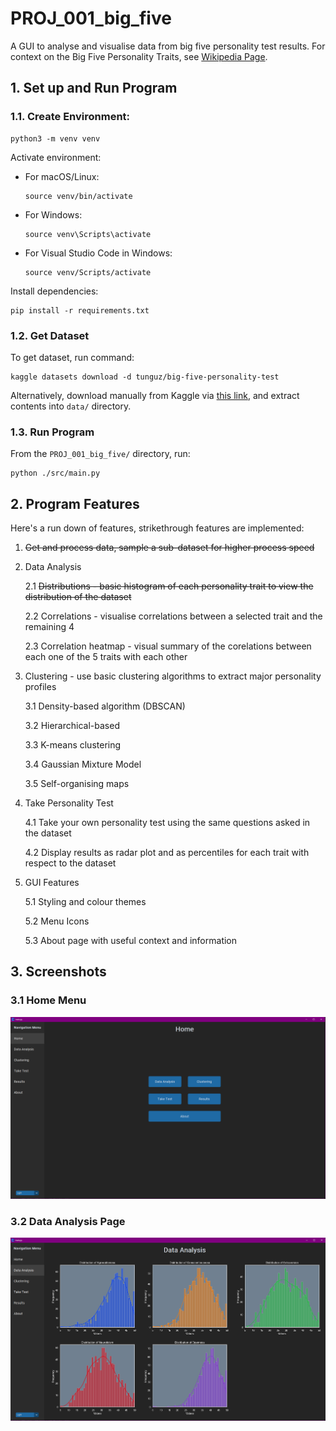 # PROJ_001_big_five
A GUI to analyse and visualise data from big five personality test results. For context on the Big Five Personality Traits, see [Wikipedia Page](https://en.wikipedia.org/wiki/Big_Five_personality_traits).

## 1. Set up and Run Program



### 1.1. Create Environment:

```
python3 -m venv venv
```

Activate environment:

-  For macOS/Linux:

    ```
    source venv/bin/activate
    ```

-  For Windows:

    ```
    source venv\Scripts\activate
    ```

-  For Visual Studio Code in Windows:

    ```
    source venv/Scripts/activate
    ```

Install dependencies:

```
pip install -r requirements.txt
```

### 1.2. Get Dataset

To get dataset, run command:
```
kaggle datasets download -d tunguz/big-five-personality-test
```

Alternatively, download manually from Kaggle via [this link](https://www.kaggle.com/datasets/tunguz/big-five-personality-test/download?datasetVersionNumber=1), and extract contents into `data/` directory.

### 1.3. Run Program
From the `PROJ_001_big_five/` directory, run:

```
python ./src/main.py
```





## 2. Program Features

Here's a run down of features, strikethrough features are implemented:

1. ~~Get and process data, sample a sub-dataset for higher process speed~~

2. Data Analysis

    2.1 ~~Distributions - basic histogram of each personality trait to view the distribution of the dataset~~

    2.2 Correlations - visualise correlations between a selected trait and the remaining 4

    2.3 Correlation heatmap - visual summary of the corelations between each one of the 5 traits with each other

3. Clustering - use basic clustering algorithms to extract major personality profiles

    3.1 Density-based algorithm (DBSCAN)

    3.2 Hierarchical-based

    3.3 K-means clustering

    3.4 Gaussian Mixture Model

    3.5 Self-organising maps

4. Take Personality Test

    4.1 Take your own personality test using the same questions asked in the dataset

    4.2 Display results as radar plot and as percentiles for each trait with respect to the dataset

5. GUI Features

    5.1 Styling and colour themes

    5.2 Menu Icons

    5.3 About page with useful context and information


## 3. Screenshots

### 3.1 Home Menu
![Screenshot](images/Screenshot_2023-06-07_1.png)

### 3.2 Data Analysis Page
![Screenshot](images/Screenshot_2023-06-07_2.png)
